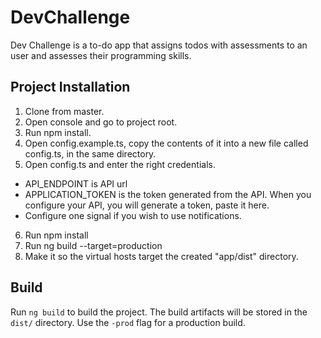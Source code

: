 # DevChallenge

Dev Challenge is a to-do app that assigns todos with assessments to an user and assesses their programming skills.

## Project Installation

1. Clone from master.
2. Open console and go to project root.
3. Run npm install.
4. Open config.example.ts, copy the contents of it into a new file called config.ts, in the same directory.
5. Open config.ts and enter the right credentials.
  * API_ENDPOINT is API url
  * APPLICATION_TOKEN is the token generated from the API. When you configure your API, you will generate a token, paste it here.
  * Configure one signal if you wish to use notifications.
6. Run npm install
7. Run ng build --target=production
8. Make it so the virtual hosts target the created "app/dist" directory.

## Build

Run `ng build` to build the project. The build artifacts will be stored in the `dist/` directory. Use the `-prod` flag for a production build.
